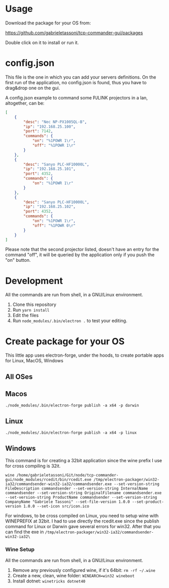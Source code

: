 # Usage

Download the package for your OS from:

https://github.com/gabrieletassoni/tcp-commander-gui/packages

Double click on it to install or run it.

# config.json

This file is the one in which you can add your servers definitions.
On the first run of the application, no config.json is found, thus you have to drag&drop one on the gui.

A config.json example to command some PJLINK projectors in a lan, altogether, can be:

```json
[
    {
        "desc": "Nec NP-PX1005QL-B",
        "ip": "192.168.25.100",
        "port": 7142,
        "commands": {
            "on": "%1POWR 1\r",
            "off": "%1POWR 1\r"
        }
    },
    {
        "desc": "Sanyo PLC-HF10000L",
        "ip": "192.168.25.101",
        "port": 4352,
        "commands": {
            "on": "%1POWR 1\r"
        }
    },
    {
        "desc": "Sanyo PLC-HF10000L",
        "ip": "192.168.25.102",
        "port": 4352,
        "commands": {
            "on": "%1POWR 1\r",
            "off": "%1POWR 0\r"
        }
    }
]
```

Please note that the second projector listed, doesn't have an entry for the command "off", it will be queried by the application only if you push the "on" button.

# Development

All the commands are run from shell, in a GNU/Linux environment.

1. Clone this repository
2. Run ```yarn install```
3. Edit the files
4. Run ```node_modules/.bin/electron .``` to test your editing.

# Create package for your OS

This little app uses electron-forge, under the hoods, to create portable apps for Linux, MacOS, Windows

## All OSes

## Macos

```shell
./node_modules/.bin/electron-forge publish -a x64 -p darwin
```

## Linux

```shell
./node_modules/.bin/electron-forge publish -a x64 -p linux
```

## Windows

This command is for creating a 32bit application since the wine prefix I use for cross compiling is 32it.

```shell
wine /home/gabrieletassoni/Git/node/tcp-commander-gui/node_modules/rcedit/bin/rcedit.exe /tmp/electron-packager/win32-ia32/commandsender-win32-ia32/commandsender.exe --set-version-string FileDescription commandsender --set-version-string InternalName commandsender --set-version-string OriginalFilename commandsender.exe --set-version-string ProductName commandsender --set-version-string CompanyName "Gabriele Tassoni" --set-file-version 1.0.0 --set-product-version 1.0.0 --set-icon src/icon.ico
```

For windows, to be cross compiled on Linux, you need to setup wine with WINEPREFIX at 32bit.
I had to use directly the rcedit.exe since the publish command for Linux or Darwin gave several errors for win32. After that you can find the exe in ```/tmp/electron-packager/win32-ia32/commandsender-win32-ia32\```

### Wine Setup

All the commands are run from shell, in a GNU/Linux environment.

1. Remove any previously configured wine, if it's 64bit: ```rm -rf ~/.wine```
2. Create a new, clean, wine folder: ```WINEARCH=win32 wineboot```
3. Install dotnet: ```winetricks dotnet40```

